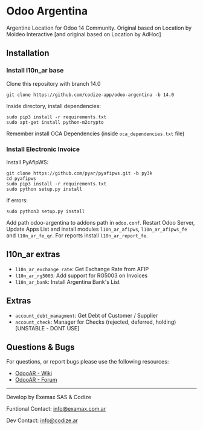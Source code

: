 # Odoo Argentina
Argentine Location for Odoo 14 Community. Original based on Location by Moldeo Interactive [and original based on Location by AdHoc]

## Installation
### Install l10n_ar base

Clone this repository with branch 14.0

```
git clone https://github.com/codize-app/odoo-argentina -b 14.0
```

Inside directory, install dependencies:

```
sudo pip3 install -r requirements.txt
sudo apt-get install python-m2crypto
```

Remember install OCA Dependencies (inside `oca_dependencies.txt` file)

### Install Electronic Invoice

Install PyAfipWS:

```
git clone https://github.com/pyar/pyafipws.git -b py3k
cd pyafipws
sudo pip3 install -r requirements.txt
sudo python setup.py install
```

If errors:

```
sudo python3 setup.py install
```

Add path odoo-argentina to addons path in `odoo.conf`. Restart Odoo Server, Update Apps List and install modules `l10n_ar_afipws`, `l10n_ar_afipws_fe` and `l10n_ar_fe_qr`. For reports install `l10n_ar_report_fe`.

## l10n_ar extras

* `l10n_ar_exchange_rate`: Get Exchange Rate from AFIP
* `l10n_ar_rg5003`: Add support for RG5003 on Invoices
* `l10n_ar_bank`: Install Argentina Bank's List

## Extras

* `account_debt_managment`: Get Debt of Customer / Supplier
* `account_check`: Manager for Checks (rejected, deferred, holding) [UNSTABLE - DONT USE]
## Questions & Bugs

For questions, or report bugs please use the following resources:

* [OdooAR - Wiki](https://github.com/OdooAR/odoo-argentina-doc/wiki)
* [OdooAR - Forum](https://github.com/OdooAR/odoo-argentina-doc/discussions)

---
Develop by Exemax SAS & Codize

Funtional Contact: info@examax.com.ar

Dev Contact: info@codize.ar
